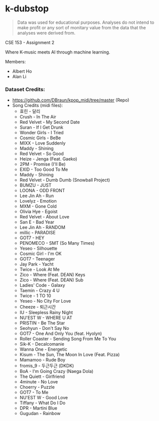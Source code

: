 # k-dubstop

> Data was used for educational purposes. Analyses do not intend to make profit or any sort of monitary value from the data that the analyses were derived from.

CSE 153 - Assignment 2

Where K-music meets AI through machine learning.

Members:
- Albert Ho
- Alan Li


### Dataset Credits:
- https://github.com/DBraun/kpop_midi/tree/master (Repo)
- Song Credits (midi files):
  - 효린 - 달리  
  - Crush - In The Air  
  - Red Velvet - My Second Date  
  - Suran - If I Get Drunk  
  - Wonder Girls - I Tried  
  - Cosmic Girls - BeBe  
  - MIXX - Love Suddenly  
  - Maddy - Shining  
  - Red Velvet - So Good  
  - Heize - Jenga (Feat. Gaeko)  
  - 2PM - Promise (I'll Be)  
  - EXID - Too Good To Me  
  - Maddy - Shining  
  - Red Velvet - Dumb Dumb (Snowball Project)  
  - BUMZU - JUST  
  - LOONA - ODD FRONT  
  - Lee Jin Ah - Run  
  - Lovelyz - Emotion  
  - MXM - Gone Cold  
  - Olivia Hye - Egoist  
  - Red Velvet - About Love  
  - San E - Bad Year  
  - Lee Jin Ah - RANDOM  
  - millic - PARADISE  
  - GOT7 - HEY  
  - PENOMECO - SMT (So Many Times)  
  - Yeseo - Silhouette  
  - Cosmic Girl - I'm OK  
  - GOT7 - Teenager  
  - Jay Park - Yacht  
  - Twice - Look At Me  
  - Zico - Where (Feat. DEAN) Keys  
  - Zico - Where (Feat. DEAN) Sub  
  - Ladies' Code - Galaxy  
  - Taemin - Crazy 4 U  
  - Twice - 1 TO 10  
  - Yeseo - No City For Love  
  - Cheeze - 퇴근시간  
  - IU - Sleepless Rainy Night  
  - NU'EST W - WHERE U AT  
  - PRISTIN - Be The Star  
  - Seohyun - Don't Say No  
  - GOT7 - One And Only You (feat. Hyolyn)  
  - Roller Coaster - Sending Song From Me To You  
  - Sik-K - Decalcomanie  
  - Wanna One - Energetic  
  - Kisum - The Sun, The Moon In Love (Feat. Pizza)  
  - Mamamoo - Rude Boy  
  - fromis_9 - 두근두근 (DKDK)  
  - BoA - I'm Going Crazy (Naega Dola)  
  - The Quiett - Girlfriend  
  - 4minute - No Love  
  - Choerry - Puzzle  
  - GOT7 - To Me  
  - NU'EST W - Good Love  
  - Tiffany - What Do I Do  
  - DPR - Martini Blue  
  - Gugudan - Rainbow  

